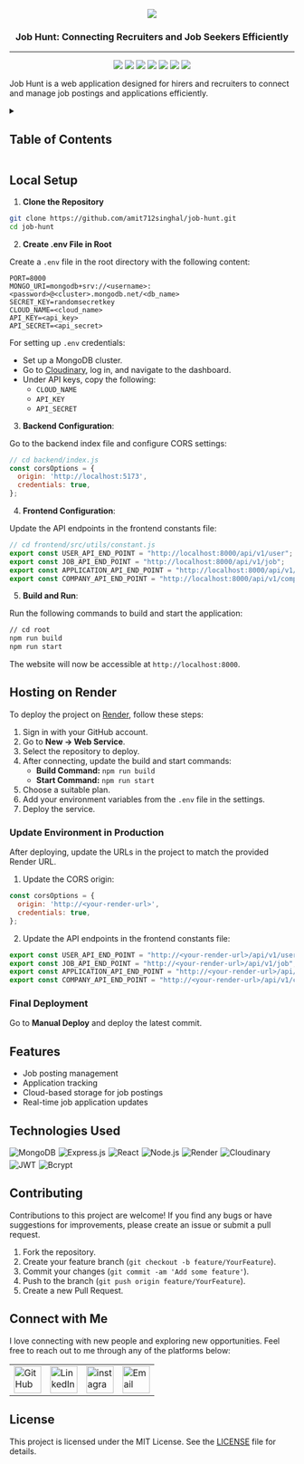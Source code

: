 <p align="center"><img align="center" src="./frontend/images/logo/logo#gh-dark-mode-only"/></p>
<h3 align="center">Job Hunt: Connecting Recruiters and Job Seekers Efficiently</h3>
<hr>

<div align="center">
<img src="https://custom-icon-badges.demolab.com/github/stars/amit712singhal/Job-Hunt?label=Stars&labelColor=302d41&color=add8e6&logoColor=white&logo=star&style=for-the-badge" />
<img src="https://custom-icon-badges.demolab.com/github/issues/amit712singhal/Job-Hunt?label=Issues&labelColor=302d41&color=90ee90&logoColor=white&logo=issue&style=for-the-badge" />
<img src="https://custom-icon-badges.demolab.com/github/issues-pr/amit712singhal/Job-Hunt?&label=Pull%20requests&labelColor=302d41&color=ffb6c1&logoColor=white&logo=git-pull-request&style=for-the-badge" />
<img src="https://custom-icon-badges.demolab.com/github/forks/amit712singhal/Job-Hunt?&label=forks&labelColor=302d41&color=ffa07a&logoColor=white&logo=fork&style=for-the-badge" />
<img src="https://custom-icon-badges.demolab.com/github/contributors/amit712singhal/Job-Hunt?label=Contributors&labelColor=302d41&color=e6e6fa&logoColor=white&logo=people&style=for-the-badge"/>
<img src="https://custom-icon-badges.demolab.com/github/license/amit712singhal/Job-Hunt?label=LICENSE&labelColor=302d41&color=f0e68c&logoColor=white&logo=people&style=for-the-badge"/>
<img src="https://custom-icon-badges.demolab.com/github/last-commit/amit712singhal/Job-Hunt?label=last%20commit&labelColor=302d41&color=ffefd5&logoColor=white&logo=people&style=for-the-badge"/>
</div>

Job Hunt is a web application designed for hirers and recruiters to connect and manage job postings and applications efficiently.

<details>
     <summary><h2>Table of Contents</h2></summary>

- [Preview](#preview)
  - [Desktop](#desktop)
- [Local Setup](#local-setup)
- [Hosting on Render](#hosting-on-render)
  - [Update Environment in Production](#update-environment-in-production)
  - [Final Deployment](#final-deployment)
- [Features](#features)
- [Technologies Used](#technologies-used)
- [Contributing](#contributing)
- [Connect with Me](#connect-with-me)
- [License](#license)
</details>

## Local Setup

1. **Clone the Repository**

```bash
git clone https://github.com/amit712singhal/job-hunt.git
cd job-hunt
```

2. **Create .env File in Root**

Create a `.env` file in the root directory with the following content:

```env
PORT=8000
MONGO_URI=mongodb+srv://<username>:<password>@<cluster>.mongodb.net/<db_name>
SECRET_KEY=randomsecretkey
CLOUD_NAME=<cloud_name>
API_KEY=<api_key>
API_SECRET=<api_secret>
```

For setting up `.env` credentials:
- Set up a MongoDB cluster.
- Go to [Cloudinary](https://cloudinary.com/), log in, and navigate to the dashboard.
- Under API keys, copy the following:
  - `CLOUD_NAME`
  - `API_KEY`
  - `API_SECRET`

3. **Backend Configuration**:

Go to the backend index file and configure CORS settings:

```js
// cd backend/index.js
const corsOptions = {
  origin: 'http://localhost:5173',
  credentials: true,
};
```

4. **Frontend Configuration**:

Update the API endpoints in the frontend constants file:

```js
// cd frontend/src/utils/constant.js
export const USER_API_END_POINT = "http://localhost:8000/api/v1/user";
export const JOB_API_END_POINT = "http://localhost:8000/api/v1/job";
export const APPLICATION_API_END_POINT = "http://localhost:8000/api/v1/application";
export const COMPANY_API_END_POINT = "http://localhost:8000/api/v1/company";
```

5. **Build and Run**:

Run the following commands to build and start the application:

```bash
// cd root
npm run build
npm run start
```

The website will now be accessible at `http://localhost:8000`.

## Hosting on Render

To deploy the project on [Render](https://render.com/), follow these steps:

1. Sign in with your GitHub account.
2. Go to **New -> Web Service**.
3. Select the repository to deploy.
4. After connecting, update the build and start commands:
   - **Build Command:** `npm run build`
   - **Start Command:** `npm run start`
5. Choose a suitable plan.
6. Add your environment variables from the `.env` file in the settings.
7. Deploy the service.

### Update Environment in Production

After deploying, update the URLs in the project to match the provided Render URL.

1. Update the CORS origin:

```js
const corsOptions = {
  origin: 'http://<your-render-url>',
  credentials: true,
};
```

2. Update the API endpoints in the frontend constants file:

```js
export const USER_API_END_POINT = "http://<your-render-url>/api/v1/user";
export const JOB_API_END_POINT = "http://<your-render-url>/api/v1/job";
export const APPLICATION_API_END_POINT = "http://<your-render-url>/api/v1/application";
export const COMPANY_API_END_POINT = "http://<your-render-url>/api/v1/company";
```

### Final Deployment

Go to **Manual Deploy** and deploy the latest commit.

## Features

- Job posting management
- Application tracking
- Cloud-based storage for job postings
- Real-time job application updates

## Technologies Used

<div style="display: flex; flex-wrap: wrap; gap: 5px;">
     <img src="https://img.shields.io/badge/MongoDB-%2347A248.svg?style=for-the-badge&logo=mongodb&logoColor=white" alt="MongoDB">
     <img src="https://img.shields.io/badge/Express.js-%23000000.svg?style=for-the-badge&logo=express&logoColor=white" alt="Express.js">
     <img src="https://img.shields.io/badge/React-%2361DAFB.svg?style=for-the-badge&logo=react&logoColor=black" alt="React">
     <img src="https://img.shields.io/badge/Node.js-%23339933.svg?style=for-the-badge&logo=node-dot-js&logoColor=white" alt="Node.js">
     <img src="https://img.shields.io/badge/Render-%2300b3ff.svg?style=for-the-badge&logo=render&logoColor=white" alt="Render">
     <img src="https://img.shields.io/badge/Cloudinary-%23F68121.svg?style=for-the-badge&logo=cloudinary&logoColor=white" alt="Cloudinary">
     <img src="https://img.shields.io/badge/JWT-%2300C58E.svg?style=for-the-badge&logo=jsonwebtokens&logoColor=white" alt="JWT">
     <img src="https://img.shields.io/badge/bcrypt-%2300C58E.svg?style=for-the-badge&logo=security&logoColor=white" alt="Bcrypt">
</div>

## Contributing

Contributions to this project are welcome! If you find any bugs or have suggestions for improvements, please create an issue or submit a pull request.

1. Fork the repository.
2. Create your feature branch (`git checkout -b feature/YourFeature`).
3. Commit your changes (`git commit -am 'Add some feature'`).
4. Push to the branch (`git push origin feature/YourFeature`).
5. Create a new Pull Request.

## Connect with Me

I love connecting with new people and exploring new opportunities. Feel free to reach out to me through any of the platforms below:

<table>
    <tr>
        <td>
            <a href="https://github.com/amit712singhal">
                <img src="https://raw.githubusercontent.com/rahuldkjain/github-profile-readme-generator/master/src/images/icons/Social/github.svg"
                    height="48" width="48" alt="GitHub" />
            </a>
        </td>
        <td>
            <a href="https://www.linkedin.com/in/singhal-amit/">
                <img src="https://github.com/gayanvoice/github-active-users-monitor/blob/master/public/images/icons/linkedin.svg"
                    height="48" width="48" alt="LinkedIn" />
            </a>
        </td>
        <td>
            <a href="https://www.instagram.com/_singhal_amit/" target="blank"><img align="center"
                    src="https://raw.githubusercontent.com/rahuldkjain/github-profile-readme-generator/master/src/images/icons/Social/instagram.svg"
                    alt="instagram" height="48" width="48" /></a>
        </td>
        <td>
            <a href="mailto:rakshit.singhal712@gmail.com">
                <img src="https://github.com/gayanvoice/github-active-users-monitor/blob/master/public/images/icons/gmail.svg"
                    height="48" width="48" alt="Email" />
            </a>
        </td>
    </tr>
</table>

## License

This project is licensed under the MIT License. See the [LICENSE](LICENSE) file for details.
